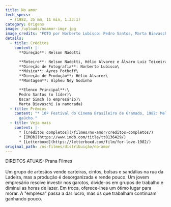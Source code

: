 ```yaml
---
title: No amor
tech_specs:
  - (1982, 35 mm, 11 min, 1.33:1)
category: Origens
image: /uploads/noamor-imgr.jpg
image_credits: "FOTO por Norberto Lubisco: Pedro Santos, Marta Biavaschi e Oscar Simch"
details:
  - title: Créditos
    content: |-
      **Direção**: Nelson Nadotti

      **Roteiro**: Nelson Nadotti, Hélio Alvarez e Álvaro Luiz Teixeira\
      **Direção de Fotografia**: Norberto Lubisco\
      **Música**: Ayres Pothoff\
      **Direção de Produção**: Hélio Alvarez\
      **Montagem**: Alpheu Ney Godinho

      **Elenco Principal**:\
      Pedro Santos (o líder)\
      Oscar Simch (o empresário)\
      Marta Biavaschi (a namorada)
  - title: Prêmios
    content: "* 10º Festival do Cinema Brasileiro de Gramado, 1982: Melhor curta
      gaúcho."
  - title: Veja mais
    content: |-
      * [Créditos completos](/filmes/no-amor/creditos-completos/)
      * [IMDb](https://www.imdb.com/title/tt0136429/)
      * [Letterboxd](https://letterboxd.com/film/for-love-1982/)
original_path: /os-filmes/distribuição/no-amor
---
```

D﻿IREITOS ATUAIS: Prana Filmes\
\
Um grupo de artesãos vende carteiras, cintos, bolsas e sandálias na rua da Ladeira, mas a produção é desorganizada e rende pouco. Um jovem empresário resolve investir nos garotos, divide-os em grupos de trabalho e diminui as horas de lazer. Em troca, oferece-lhes um ótimo lugar para morar. A "empresa" passa a dar lucro, mas os que trabalham continuam ganhando pouco.